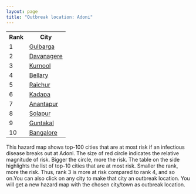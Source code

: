 ```yaml
---
layout: page
title: "Outbreak location: Adoni"
---
```

<div class="flex-container">
<div class="flex-item-left" id="mapid">
<script src="https://buda-magenta.github.io/hazard_map/load_map.js"></script>

<script>
var marker_outbreak = L.marker([15.631900, 77.275900],{"autoPan": true}).addTo(map); marker_outbreak.bindTooltip("Adoni").openTooltip();

var circle_1 = L.circle([17.166667, 77.083333], {"pane": "markerPane", "color": "red", "fill": true, "fillOpacity": 0.2, "fillRule": "evenodd", "lineCap": "round", "lineJoin": "round", "opacity": 1.0, "radius": 33158, "stroke": true, "weight": 3}).addTo(map);
circle_1.bindTooltip("Gulbarga<br>rank: 1<br>hazard index: 0.033159")
circle_1.bindPopup('<a href="https://buda-magenta.github.io/hazard_map/Gulbarga">Gulbarga</a>')

var circle_2 = L.circle([14.466127, 75.920636], {"pane": "markerPane", "color": "red", "fill": true, "fillOpacity": 0.2, "fillRule": "evenodd", "lineCap": "round", "lineJoin": "round", "opacity": 1.0, "radius": 27119, "stroke": true, "weight": 3}).addTo(map);
circle_2.bindTooltip("Davanagere<br>rank: 2<br>hazard index: 0.027119")
circle_2.bindPopup('<a href="https://buda-magenta.github.io/hazard_map/Davanagere">Davanagere</a>')

var circle_3 = L.circle([15.830925, 78.042537], {"pane": "markerPane", "color": "red", "fill": true, "fillOpacity": 0.2, "fillRule": "evenodd", "lineCap": "round", "lineJoin": "round", "opacity": 1.0, "radius": 26483, "stroke": true, "weight": 3}).addTo(map);
circle_3.bindTooltip("Kurnool<br>rank: 3<br>hazard index: 0.026483")
circle_3.bindPopup('<a href="https://buda-magenta.github.io/hazard_map/Kurnool">Kurnool</a>')

var circle_4 = L.circle([15.143395, 76.919388], {"pane": "markerPane", "color": "red", "fill": true, "fillOpacity": 0.2, "fillRule": "evenodd", "lineCap": "round", "lineJoin": "round", "opacity": 1.0, "radius": 26210, "stroke": true, "weight": 3}).addTo(map);
circle_4.bindTooltip("Bellary<br>rank: 4<br>hazard index: 0.026211")
circle_4.bindPopup('<a href="https://buda-magenta.github.io/hazard_map/Bellary">Bellary</a>')

var circle_5 = L.circle([16.083333, 77.166667], {"pane": "markerPane", "color": "red", "fill": true, "fillOpacity": 0.2, "fillRule": "evenodd", "lineCap": "round", "lineJoin": "round", "opacity": 1.0, "radius": 20686, "stroke": true, "weight": 3}).addTo(map);
circle_5.bindTooltip("Raichur<br>rank: 5<br>hazard index: 0.020686")
circle_5.bindPopup('<a href="https://buda-magenta.github.io/hazard_map/Raichur">Raichur</a>')

var circle_6 = L.circle([14.475294, 78.821686], {"pane": "markerPane", "color": "red", "fill": true, "fillOpacity": 0.2, "fillRule": "evenodd", "lineCap": "round", "lineJoin": "round", "opacity": 1.0, "radius": 17981, "stroke": true, "weight": 3}).addTo(map);
circle_6.bindTooltip("Kadapa<br>rank: 6<br>hazard index: 0.017981")
circle_6.bindPopup('<a href="https://buda-magenta.github.io/hazard_map/Kadapa">Kadapa</a>')

var circle_7 = L.circle([14.654623, 77.556260], {"pane": "markerPane", "color": "red", "fill": true, "fillOpacity": 0.2, "fillRule": "evenodd", "lineCap": "round", "lineJoin": "round", "opacity": 1.0, "radius": 17821, "stroke": true, "weight": 3}).addTo(map);
circle_7.bindTooltip("Anantapur<br>rank: 7<br>hazard index: 0.017822")
circle_7.bindPopup('<a href="https://buda-magenta.github.io/hazard_map/Anantapur">Anantapur</a>')

var circle_8 = L.circle([17.849907, 75.276320], {"pane": "markerPane", "color": "red", "fill": true, "fillOpacity": 0.2, "fillRule": "evenodd", "lineCap": "round", "lineJoin": "round", "opacity": 1.0, "radius": 17600, "stroke": true, "weight": 3}).addTo(map);
circle_8.bindTooltip("Solapur<br>rank: 8<br>hazard index: 0.017600")
circle_8.bindPopup('<a href="https://buda-magenta.github.io/hazard_map/Solapur">Solapur</a>')

var circle_9 = L.circle([15.119651, 77.455290], {"pane": "markerPane", "color": "red", "fill": true, "fillOpacity": 0.2, "fillRule": "evenodd", "lineCap": "round", "lineJoin": "round", "opacity": 1.0, "radius": 15179, "stroke": true, "weight": 3}).addTo(map);
circle_9.bindTooltip("Guntakal<br>rank: 9<br>hazard index: 0.015179")
circle_9.bindPopup('<a href="https://buda-magenta.github.io/hazard_map/Guntakal">Guntakal</a>')

var circle_10 = L.circle([12.979120, 77.591300], {"pane": "markerPane", "color": "red", "fill": true, "fillOpacity": 0.2, "fillRule": "evenodd", "lineCap": "round", "lineJoin": "round", "opacity": 1.0, "radius": 13262, "stroke": true, "weight": 3}).addTo(map);
circle_10.bindTooltip("Bangalore<br>rank: 10<br>hazard index: 0.013263")
circle_10.bindPopup('<a href="https://buda-magenta.github.io/hazard_map/Bangalore">Bangalore</a>')

var circle_11 = L.circle([13.631637, 79.423171], {"pane": "markerPane", "color": "red", "fill": true, "fillOpacity": 0.2, "fillRule": "evenodd", "lineCap": "round", "lineJoin": "round", "opacity": 1.0, "radius": 13200, "stroke": true, "weight": 3}).addTo(map);
circle_11.bindTooltip("Tirupati<br>rank: 11<br>hazard index: 0.013200")
circle_11.bindPopup('<a href="https://buda-magenta.github.io/hazard_map/Tirupati">Tirupati</a>')

var circle_12 = L.circle([15.266493, 76.387230], {"pane": "markerPane", "color": "red", "fill": true, "fillOpacity": 0.2, "fillRule": "evenodd", "lineCap": "round", "lineJoin": "round", "opacity": 1.0, "radius": 13171, "stroke": true, "weight": 3}).addTo(map);
circle_12.bindTooltip("Hospet<br>rank: 12<br>hazard index: 0.013172")
circle_12.bindPopup('<a href="https://buda-magenta.github.io/hazard_map/Hospet">Hospet</a>')

var circle_13 = L.circle([15.475377, 78.478558], {"pane": "markerPane", "color": "red", "fill": true, "fillOpacity": 0.2, "fillRule": "evenodd", "lineCap": "round", "lineJoin": "round", "opacity": 1.0, "radius": 12511, "stroke": true, "weight": 3}).addTo(map);
circle_13.bindTooltip("Nandyal<br>rank: 13<br>hazard index: 0.012511")
circle_13.bindPopup('<a href="https://buda-magenta.github.io/hazard_map/Nandyal">Nandyal</a>')

var circle_14 = L.circle([14.906956, 78.009707], {"pane": "markerPane", "color": "red", "fill": true, "fillOpacity": 0.2, "fillRule": "evenodd", "lineCap": "round", "lineJoin": "round", "opacity": 1.0, "radius": 12299, "stroke": true, "weight": 3}).addTo(map);
circle_14.bindTooltip("Tadipatri<br>rank: 14<br>hazard index: 0.012299")
circle_14.bindPopup('<a href="https://buda-magenta.github.io/hazard_map/Tadipatri">Tadipatri</a>')

var circle_15 = L.circle([14.752266, 78.548552], {"pane": "markerPane", "color": "red", "fill": true, "fillOpacity": 0.2, "fillRule": "evenodd", "lineCap": "round", "lineJoin": "round", "opacity": 1.0, "radius": 11470, "stroke": true, "weight": 3}).addTo(map);
circle_15.bindTooltip("Proddatur<br>rank: 15<br>hazard index: 0.011471")
circle_15.bindPopup('<a href="https://buda-magenta.github.io/hazard_map/Proddatur">Proddatur</a>')

var circle_16 = L.circle([13.083694, 80.270186], {"pane": "markerPane", "color": "red", "fill": true, "fillOpacity": 0.2, "fillRule": "evenodd", "lineCap": "round", "lineJoin": "round", "opacity": 1.0, "radius": 11380, "stroke": true, "weight": 3}).addTo(map);
circle_16.bindTooltip("Chennai<br>rank: 16<br>hazard index: 0.011380")
circle_16.bindPopup('<a href="https://buda-magenta.github.io/hazard_map/Chennai">Chennai</a>')

var circle_17 = L.circle([15.426365, 75.630079], {"pane": "markerPane", "color": "red", "fill": true, "fillOpacity": 0.2, "fillRule": "evenodd", "lineCap": "round", "lineJoin": "round", "opacity": 1.0, "radius": 11041, "stroke": true, "weight": 3}).addTo(map);
circle_17.bindTooltip("Gadag<br>rank: 17<br>hazard index: 0.011041")
circle_17.bindPopup('<a href="https://buda-magenta.github.io/hazard_map/Gadag">Gadag</a>')

var circle_18 = L.circle([17.388786, 78.461065], {"pane": "markerPane", "color": "red", "fill": true, "fillOpacity": 0.2, "fillRule": "evenodd", "lineCap": "round", "lineJoin": "round", "opacity": 1.0, "radius": 7284, "stroke": true, "weight": 3}).addTo(map);
circle_18.bindTooltip("Hyderabad<br>rank: 18<br>hazard index: 0.007285")
circle_18.bindPopup('<a href="https://buda-magenta.github.io/hazard_map/Hyderabad">Hyderabad</a>')

var circle_19 = L.circle([19.075990, 72.877393], {"pane": "markerPane", "color": "red", "fill": true, "fillOpacity": 0.2, "fillRule": "evenodd", "lineCap": "round", "lineJoin": "round", "opacity": 1.0, "radius": 6359, "stroke": true, "weight": 3}).addTo(map);
circle_19.bindTooltip("Mumbai<br>rank: 19<br>hazard index: 0.006360")
circle_19.bindPopup('<a href="https://buda-magenta.github.io/hazard_map/Mumbai">Mumbai</a>')

var circle_20 = L.circle([15.431506, 76.532774], {"pane": "markerPane", "color": "red", "fill": true, "fillOpacity": 0.2, "fillRule": "evenodd", "lineCap": "round", "lineJoin": "round", "opacity": 1.0, "radius": 5464, "stroke": true, "weight": 3}).addTo(map);
circle_20.bindTooltip("Gangawati<br>rank: 20<br>hazard index: 0.005464")
circle_20.bindPopup('<a href="https://buda-magenta.github.io/hazard_map/Gangawati">Gangawati</a>')

var circle_21 = L.circle([16.185317, 75.696792], {"pane": "markerPane", "color": "red", "fill": true, "fillOpacity": 0.2, "fillRule": "evenodd", "lineCap": "round", "lineJoin": "round", "opacity": 1.0, "radius": 4877, "stroke": true, "weight": 3}).addTo(map);
circle_21.bindTooltip("Bagalkot<br>rank: 21<br>hazard index: 0.004877")
circle_21.bindPopup('<a href="https://buda-magenta.github.io/hazard_map/Bagalkot">Bagalkot</a>')

var circle_22 = L.circle([16.743454, 77.992319], {"pane": "markerPane", "color": "red", "fill": true, "fillOpacity": 0.2, "fillRule": "evenodd", "lineCap": "round", "lineJoin": "round", "opacity": 1.0, "radius": 3873, "stroke": true, "weight": 3}).addTo(map);
circle_22.bindTooltip("Mahbubnagar<br>rank: 22<br>hazard index: 0.003873")
circle_22.bindPopup('<a href="https://buda-magenta.github.io/hazard_map/Mahbubnagar">Mahbubnagar</a>')

var circle_23 = L.circle([19.169335, 77.311013], {"pane": "markerPane", "color": "red", "fill": true, "fillOpacity": 0.2, "fillRule": "evenodd", "lineCap": "round", "lineJoin": "round", "opacity": 1.0, "radius": 2754, "stroke": true, "weight": 3}).addTo(map);
circle_23.bindTooltip("Nanded Waghala<br>rank: 23<br>hazard index: 0.002755")
circle_23.bindPopup('<a href="https://buda-magenta.github.io/hazard_map/Nanded_Waghala">Nanded Waghala</a>')

var circle_24 = L.circle([14.422347, 77.720069], {"pane": "markerPane", "color": "red", "fill": true, "fillOpacity": 0.2, "fillRule": "evenodd", "lineCap": "round", "lineJoin": "round", "opacity": 1.0, "radius": 2732, "stroke": true, "weight": 3}).addTo(map);
circle_24.bindTooltip("Dharmavaram<br>rank: 24<br>hazard index: 0.002733")
circle_24.bindPopup('<a href="https://buda-magenta.github.io/hazard_map/Dharmavaram">Dharmavaram</a>')

var circle_25 = L.circle([18.793568, 80.815939], {"pane": "markerPane", "color": "red", "fill": true, "fillOpacity": 0.2, "fillRule": "evenodd", "lineCap": "round", "lineJoin": "round", "opacity": 1.0, "radius": 2503, "stroke": true, "weight": 3}).addTo(map);
circle_25.bindTooltip("Bijapur<br>rank: 25<br>hazard index: 0.002504")
circle_25.bindPopup('<a href="https://buda-magenta.github.io/hazard_map/Bijapur">Bijapur</a>')

var circle_26 = L.circle([20.843512, 75.525927], {"pane": "markerPane", "color": "red", "fill": true, "fillOpacity": 0.2, "fillRule": "evenodd", "lineCap": "round", "lineJoin": "round", "opacity": 1.0, "radius": 2301, "stroke": true, "weight": 3}).addTo(map);
circle_26.bindTooltip("Jalgaon<br>rank: 26<br>hazard index: 0.002302")
circle_26.bindPopup('<a href="https://buda-magenta.github.io/hazard_map/Jalgaon">Jalgaon</a>')

var circle_27 = L.circle([19.290314, 76.602903], {"pane": "markerPane", "color": "red", "fill": true, "fillOpacity": 0.2, "fillRule": "evenodd", "lineCap": "round", "lineJoin": "round", "opacity": 1.0, "radius": 2191, "stroke": true, "weight": 3}).addTo(map);
circle_27.bindTooltip("Parbhani<br>rank: 27<br>hazard index: 0.002192")
circle_27.bindPopup('<a href="https://buda-magenta.github.io/hazard_map/Parbhani">Parbhani</a>')

var circle_28 = L.circle([14.226644, 76.400512], {"pane": "markerPane", "color": "red", "fill": true, "fillOpacity": 0.2, "fillRule": "evenodd", "lineCap": "round", "lineJoin": "round", "opacity": 1.0, "radius": 2176, "stroke": true, "weight": 3}).addTo(map);
circle_28.bindTooltip("Chitradurga<br>rank: 28<br>hazard index: 0.002177")
circle_28.bindPopup('<a href="https://buda-magenta.github.io/hazard_map/Chitradurga">Chitradurga</a>')

var circle_29 = L.circle([15.351838, 75.137985], {"pane": "markerPane", "color": "red", "fill": true, "fillOpacity": 0.2, "fillRule": "evenodd", "lineCap": "round", "lineJoin": "round", "opacity": 1.0, "radius": 2011, "stroke": true, "weight": 3}).addTo(map);
circle_29.bindTooltip("Hubli<br>rank: 29<br>hazard index: 0.002012")
circle_29.bindPopup('<a href="https://buda-magenta.github.io/hazard_map/Hubli">Hubli</a>')

var circle_30 = L.circle([11.001812, 76.962842], {"pane": "markerPane", "color": "red", "fill": true, "fillOpacity": 0.2, "fillRule": "evenodd", "lineCap": "round", "lineJoin": "round", "opacity": 1.0, "radius": 1902, "stroke": true, "weight": 3}).addTo(map);
circle_30.bindTooltip("Coimbatore<br>rank: 30<br>hazard index: 0.001903")
circle_30.bindPopup('<a href="https://buda-magenta.github.io/hazard_map/Coimbatore">Coimbatore</a>')

var circle_31 = L.circle([18.521428, 73.854454], {"pane": "markerPane", "color": "red", "fill": true, "fillOpacity": 0.2, "fillRule": "evenodd", "lineCap": "round", "lineJoin": "round", "opacity": 1.0, "radius": 1629, "stroke": true, "weight": 3}).addTo(map);
circle_31.bindTooltip("Pune<br>rank: 31<br>hazard index: 0.001630")
circle_31.bindPopup('<a href="https://buda-magenta.github.io/hazard_map/Pune">Pune</a>')

var circle_32 = L.circle([11.664300, 78.146000], {"pane": "markerPane", "color": "red", "fill": true, "fillOpacity": 0.2, "fillRule": "evenodd", "lineCap": "round", "lineJoin": "round", "opacity": 1.0, "radius": 1581, "stroke": true, "weight": 3}).addTo(map);
circle_32.bindTooltip("Salem<br>rank: 32<br>hazard index: 0.001581")
circle_32.bindPopup('<a href="https://buda-magenta.github.io/hazard_map/Salem">Salem</a>')

var circle_33 = L.circle([17.910400, 77.519900], {"pane": "markerPane", "color": "red", "fill": true, "fillOpacity": 0.2, "fillRule": "evenodd", "lineCap": "round", "lineJoin": "round", "opacity": 1.0, "radius": 1502, "stroke": true, "weight": 3}).addTo(map);
circle_33.bindTooltip("Bidar<br>rank: 33<br>hazard index: 0.001503")
circle_33.bindPopup('<a href="https://buda-magenta.github.io/hazard_map/Bidar">Bidar</a>')

var circle_34 = L.circle([8.576971, 77.050125], {"pane": "markerPane", "color": "red", "fill": true, "fillOpacity": 0.2, "fillRule": "evenodd", "lineCap": "round", "lineJoin": "round", "opacity": 1.0, "radius": 1210, "stroke": true, "weight": 3}).addTo(map);
circle_34.bindTooltip("Thiruvananthapuram<br>rank: 34<br>hazard index: 0.001211")
circle_34.bindPopup('<a href="https://buda-magenta.github.io/hazard_map/Thiruvananthapuram">Thiruvananthapuram</a>')

var circle_35 = L.circle([13.160105, 79.155551], {"pane": "markerPane", "color": "red", "fill": true, "fillOpacity": 0.2, "fillRule": "evenodd", "lineCap": "round", "lineJoin": "round", "opacity": 1.0, "radius": 1189, "stroke": true, "weight": 3}).addTo(map);
circle_35.bindTooltip("Chittoor<br>rank: 35<br>hazard index: 0.001189")
circle_35.bindPopup('<a href="https://buda-magenta.github.io/hazard_map/Chittoor">Chittoor</a>')

var circle_36 = L.circle([14.625888, 75.635724], {"pane": "markerPane", "color": "red", "fill": true, "fillOpacity": 0.2, "fillRule": "evenodd", "lineCap": "round", "lineJoin": "round", "opacity": 1.0, "radius": 1187, "stroke": true, "weight": 3}).addTo(map);
circle_36.bindTooltip("Ranibennur<br>rank: 36<br>hazard index: 0.001187")
circle_36.bindPopup('<a href="https://buda-magenta.github.io/hazard_map/Ranibennur">Ranibennur</a>')

var circle_37 = L.circle([16.181939, 81.135130], {"pane": "markerPane", "color": "red", "fill": true, "fillOpacity": 0.2, "fillRule": "evenodd", "lineCap": "round", "lineJoin": "round", "opacity": 1.0, "radius": 1071, "stroke": true, "weight": 3}).addTo(map);
circle_37.bindTooltip("Machilipatnam<br>rank: 37<br>hazard index: 0.001072")
circle_37.bindPopup('<a href="https://buda-magenta.github.io/hazard_map/Machilipatnam">Machilipatnam</a>')

var circle_38 = L.circle([9.926115, 78.114098], {"pane": "markerPane", "color": "red", "fill": true, "fillOpacity": 0.2, "fillRule": "evenodd", "lineCap": "round", "lineJoin": "round", "opacity": 1.0, "radius": 1029, "stroke": true, "weight": 3}).addTo(map);
circle_38.bindTooltip("Madurai<br>rank: 38<br>hazard index: 0.001030")
circle_38.bindPopup('<a href="https://buda-magenta.github.io/hazard_map/Madurai">Madurai</a>')

var circle_39 = L.circle([19.194329, 72.970178], {"pane": "markerPane", "color": "red", "fill": true, "fillOpacity": 0.2, "fillRule": "evenodd", "lineCap": "round", "lineJoin": "round", "opacity": 1.0, "radius": 938, "stroke": true, "weight": 3}).addTo(map);
circle_39.bindTooltip("Thane<br>rank: 39<br>hazard index: 0.000939")
circle_39.bindPopup('<a href="https://buda-magenta.github.io/hazard_map/Thane">Thane</a>')

var circle_40 = L.circle([18.351469, 76.755121], {"pane": "markerPane", "color": "red", "fill": true, "fillOpacity": 0.2, "fillRule": "evenodd", "lineCap": "round", "lineJoin": "round", "opacity": 1.0, "radius": 921, "stroke": true, "weight": 3}).addTo(map);
circle_40.bindTooltip("Latur<br>rank: 40<br>hazard index: 0.000921")
circle_40.bindPopup('<a href="https://buda-magenta.github.io/hazard_map/Latur">Latur</a>')

var circle_41 = L.circle([16.291519, 80.454159], {"pane": "markerPane", "color": "red", "fill": true, "fillOpacity": 0.2, "fillRule": "evenodd", "lineCap": "round", "lineJoin": "round", "opacity": 1.0, "radius": 887, "stroke": true, "weight": 3}).addTo(map);
circle_41.bindTooltip("Guntur<br>rank: 41<br>hazard index: 0.000888")
circle_41.bindPopup('<a href="https://buda-magenta.github.io/hazard_map/Guntur">Guntur</a>')

var circle_42 = L.circle([16.702841, 74.240533], {"pane": "markerPane", "color": "red", "fill": true, "fillOpacity": 0.2, "fillRule": "evenodd", "lineCap": "round", "lineJoin": "round", "opacity": 1.0, "radius": 860, "stroke": true, "weight": 3}).addTo(map);
circle_42.bindTooltip("Kolhapur<br>rank: 42<br>hazard index: 0.000861")
circle_42.bindPopup('<a href="https://buda-magenta.github.io/hazard_map/Kolhapur">Kolhapur</a>')

var circle_43 = L.circle([14.449372, 79.987376], {"pane": "markerPane", "color": "red", "fill": true, "fillOpacity": 0.2, "fillRule": "evenodd", "lineCap": "round", "lineJoin": "round", "opacity": 1.0, "radius": 804, "stroke": true, "weight": 3}).addTo(map);
circle_43.bindTooltip("Nellore<br>rank: 43<br>hazard index: 0.000804")
circle_43.bindPopup('<a href="https://buda-magenta.github.io/hazard_map/Nellore">Nellore</a>')

var circle_44 = L.circle([11.101781, 77.345192], {"pane": "markerPane", "color": "red", "fill": true, "fillOpacity": 0.2, "fillRule": "evenodd", "lineCap": "round", "lineJoin": "round", "opacity": 1.0, "radius": 796, "stroke": true, "weight": 3}).addTo(map);
circle_44.bindTooltip("Tiruppur<br>rank: 44<br>hazard index: 0.000797")
circle_44.bindPopup('<a href="https://buda-magenta.github.io/hazard_map/Tiruppur">Tiruppur</a>')

var circle_45 = L.circle([16.850253, 74.594888], {"pane": "markerPane", "color": "red", "fill": true, "fillOpacity": 0.2, "fillRule": "evenodd", "lineCap": "round", "lineJoin": "round", "opacity": 1.0, "radius": 787, "stroke": true, "weight": 3}).addTo(map);
circle_45.bindTooltip("Sangli<br>rank: 45<br>hazard index: 0.000788")
circle_45.bindPopup('<a href="https://buda-magenta.github.io/hazard_map/Sangli">Sangli</a>')

var circle_46 = L.circle([15.857267, 74.506934], {"pane": "markerPane", "color": "red", "fill": true, "fillOpacity": 0.2, "fillRule": "evenodd", "lineCap": "round", "lineJoin": "round", "opacity": 1.0, "radius": 764, "stroke": true, "weight": 3}).addTo(map);
circle_46.bindTooltip("Belgaum<br>rank: 46<br>hazard index: 0.000765")
circle_46.bindPopup('<a href="https://buda-magenta.github.io/hazard_map/Belgaum">Belgaum</a>')

var circle_47 = L.circle([10.804973, 78.687030], {"pane": "markerPane", "color": "red", "fill": true, "fillOpacity": 0.2, "fillRule": "evenodd", "lineCap": "round", "lineJoin": "round", "opacity": 1.0, "radius": 764, "stroke": true, "weight": 3}).addTo(map);
circle_47.bindTooltip("Tiruchirappalli<br>rank: 47<br>hazard index: 0.000764")
circle_47.bindPopup('<a href="https://buda-magenta.github.io/hazard_map/Tiruchirappalli">Tiruchirappalli</a>')

var circle_48 = L.circle([18.437436, 77.110521], {"pane": "markerPane", "color": "red", "fill": true, "fillOpacity": 0.2, "fillRule": "evenodd", "lineCap": "round", "lineJoin": "round", "opacity": 1.0, "radius": 737, "stroke": true, "weight": 3}).addTo(map);
circle_48.bindTooltip("Udgir<br>rank: 48<br>hazard index: 0.000738")
circle_48.bindPopup('<a href="https://buda-magenta.github.io/hazard_map/Udgir">Udgir</a>')

var circle_49 = L.circle([12.305183, 76.655361], {"pane": "markerPane", "color": "red", "fill": true, "fillOpacity": 0.2, "fillRule": "evenodd", "lineCap": "round", "lineJoin": "round", "opacity": 1.0, "radius": 623, "stroke": true, "weight": 3}).addTo(map);
circle_49.bindTooltip("Mysore<br>rank: 49<br>hazard index: 0.000623")
circle_49.bindPopup('<a href="https://buda-magenta.github.io/hazard_map/Mysore">Mysore</a>')

var circle_50 = L.circle([19.918233, 75.868625], {"pane": "markerPane", "color": "red", "fill": true, "fillOpacity": 0.2, "fillRule": "evenodd", "lineCap": "round", "lineJoin": "round", "opacity": 1.0, "radius": 620, "stroke": true, "weight": 3}).addTo(map);
circle_50.bindTooltip("Jalna<br>rank: 50<br>hazard index: 0.000620")
circle_50.bindPopup('<a href="https://buda-magenta.github.io/hazard_map/Jalna">Jalna</a>')

var circle_51 = L.circle([8.887951, 76.595501], {"pane": "markerPane", "color": "red", "fill": true, "fillOpacity": 0.2, "fillRule": "evenodd", "lineCap": "round", "lineJoin": "round", "opacity": 1.0, "radius": 561, "stroke": true, "weight": 3}).addTo(map);
circle_51.bindTooltip("Kollam<br>rank: 51<br>hazard index: 0.000562")
circle_51.bindPopup('<a href="https://buda-magenta.github.io/hazard_map/Kollam">Kollam</a>')

var circle_52 = L.circle([13.573260, 78.479146], {"pane": "markerPane", "color": "red", "fill": true, "fillOpacity": 0.2, "fillRule": "evenodd", "lineCap": "round", "lineJoin": "round", "opacity": 1.0, "radius": 560, "stroke": true, "weight": 3}).addTo(map);
circle_52.bindTooltip("Madanapalle<br>rank: 52<br>hazard index: 0.000560")
circle_52.bindPopup('<a href="https://buda-magenta.github.io/hazard_map/Madanapalle">Madanapalle</a>')

var circle_53 = L.circle([13.826383, 77.493772], {"pane": "markerPane", "color": "red", "fill": true, "fillOpacity": 0.2, "fillRule": "evenodd", "lineCap": "round", "lineJoin": "round", "opacity": 1.0, "radius": 527, "stroke": true, "weight": 3}).addTo(map);
circle_53.bindTooltip("Hindupur<br>rank: 53<br>hazard index: 0.000527")
circle_53.bindPopup('<a href="https://buda-magenta.github.io/hazard_map/Hindupur">Hindupur</a>')

var circle_54 = L.circle([10.525626, 76.213254], {"pane": "markerPane", "color": "red", "fill": true, "fillOpacity": 0.2, "fillRule": "evenodd", "lineCap": "round", "lineJoin": "round", "opacity": 1.0, "radius": 507, "stroke": true, "weight": 3}).addTo(map);
circle_54.bindTooltip("Thrissur<br>rank: 54<br>hazard index: 0.000508")
circle_54.bindPopup('<a href="https://buda-magenta.github.io/hazard_map/Thrissur">Thrissur</a>')

var circle_55 = L.circle([8.188047, 77.429049], {"pane": "markerPane", "color": "red", "fill": true, "fillOpacity": 0.2, "fillRule": "evenodd", "lineCap": "round", "lineJoin": "round", "opacity": 1.0, "radius": 487, "stroke": true, "weight": 3}).addTo(map);
circle_55.bindTooltip("Nagercoil<br>rank: 55<br>hazard index: 0.000487")
circle_55.bindPopup('<a href="https://buda-magenta.github.io/hazard_map/Nagercoil">Nagercoil</a>')

var circle_56 = L.circle([16.695935, 74.455575], {"pane": "markerPane", "color": "red", "fill": true, "fillOpacity": 0.2, "fillRule": "evenodd", "lineCap": "round", "lineJoin": "round", "opacity": 1.0, "radius": 450, "stroke": true, "weight": 3}).addTo(map);
circle_56.bindTooltip("Ichalkaranji<br>rank: 56<br>hazard index: 0.000451")
circle_56.bindPopup('<a href="https://buda-magenta.github.io/hazard_map/Ichalkaranji">Ichalkaranji</a>')

var circle_57 = L.circle([19.250000, 74.750000], {"pane": "markerPane", "color": "red", "fill": true, "fillOpacity": 0.2, "fillRule": "evenodd", "lineCap": "round", "lineJoin": "round", "opacity": 1.0, "radius": 359, "stroke": true, "weight": 3}).addTo(map);
circle_57.bindTooltip("Ahmadnagar<br>rank: 57<br>hazard index: 0.000359")
circle_57.bindPopup('<a href="https://buda-magenta.github.io/hazard_map/Ahmadnagar">Ahmadnagar</a>')

var circle_58 = L.circle([13.340077, 77.100621], {"pane": "markerPane", "color": "red", "fill": true, "fillOpacity": 0.2, "fillRule": "evenodd", "lineCap": "round", "lineJoin": "round", "opacity": 1.0, "radius": 338, "stroke": true, "weight": 3}).addTo(map);
circle_58.bindTooltip("Tumkur<br>rank: 58<br>hazard index: 0.000339")
circle_58.bindPopup('<a href="https://buda-magenta.github.io/hazard_map/Tumkur">Tumkur</a>')

var circle_59 = L.circle([13.932609, 75.574978], {"pane": "markerPane", "color": "red", "fill": true, "fillOpacity": 0.2, "fillRule": "evenodd", "lineCap": "round", "lineJoin": "round", "opacity": 1.0, "radius": 335, "stroke": true, "weight": 3}).addTo(map);
circle_59.bindTooltip("Shimoga<br>rank: 59<br>hazard index: 0.000336")
circle_59.bindPopup('<a href="https://buda-magenta.github.io/hazard_map/Shimoga">Shimoga</a>')

var circle_60 = L.circle([18.627929, 73.800983], {"pane": "markerPane", "color": "red", "fill": true, "fillOpacity": 0.2, "fillRule": "evenodd", "lineCap": "round", "lineJoin": "round", "opacity": 1.0, "radius": 316, "stroke": true, "weight": 3}).addTo(map);
circle_60.bindTooltip("Pimpri Chinchwad<br>rank: 60<br>hazard index: 0.000316")
circle_60.bindPopup('<a href="https://buda-magenta.github.io/hazard_map/Pimpri_Chinchwad">Pimpri Chinchwad</a>')

var circle_61 = L.circle([11.369204, 77.676627], {"pane": "markerPane", "color": "red", "fill": true, "fillOpacity": 0.2, "fillRule": "evenodd", "lineCap": "round", "lineJoin": "round", "opacity": 1.0, "radius": 284, "stroke": true, "weight": 3}).addTo(map);
circle_61.bindTooltip("Erode<br>rank: 61<br>hazard index: 0.000285")
circle_61.bindPopup('<a href="https://buda-magenta.github.io/hazard_map/Erode">Erode</a>')

var circle_62 = L.circle([28.651718, 77.221939], {"pane": "markerPane", "color": "red", "fill": true, "fillOpacity": 0.2, "fillRule": "evenodd", "lineCap": "round", "lineJoin": "round", "opacity": 1.0, "radius": 275, "stroke": true, "weight": 3}).addTo(map);
circle_62.bindTooltip("Delhi<br>rank: 62<br>hazard index: 0.000276")
circle_62.bindPopup('<a href="https://buda-magenta.github.io/hazard_map/Delhi">Delhi</a>')

var circle_63 = L.circle([8.701220, 77.579269], {"pane": "markerPane", "color": "red", "fill": true, "fillOpacity": 0.2, "fillRule": "evenodd", "lineCap": "round", "lineJoin": "round", "opacity": 1.0, "radius": 275, "stroke": true, "weight": 3}).addTo(map);
circle_63.bindTooltip("Tirunelveli<br>rank: 63<br>hazard index: 0.000275")
circle_63.bindPopup('<a href="https://buda-magenta.github.io/hazard_map/Tirunelveli">Tirunelveli</a>')

var circle_64 = L.circle([13.341917, 74.747323], {"pane": "markerPane", "color": "red", "fill": true, "fillOpacity": 0.2, "fillRule": "evenodd", "lineCap": "round", "lineJoin": "round", "opacity": 1.0, "radius": 244, "stroke": true, "weight": 3}).addTo(map);
circle_64.bindTooltip("Udupi<br>rank: 64<br>hazard index: 0.000244")
circle_64.bindPopup('<a href="https://buda-magenta.github.io/hazard_map/Udupi">Udupi</a>')

var circle_65 = L.circle([17.980609, 79.598212], {"pane": "markerPane", "color": "red", "fill": true, "fillOpacity": 0.2, "fillRule": "evenodd", "lineCap": "round", "lineJoin": "round", "opacity": 1.0, "radius": 232, "stroke": true, "weight": 3}).addTo(map);
circle_65.bindTooltip("Warangal<br>rank: 65<br>hazard index: 0.000233")
circle_65.bindPopup('<a href="https://buda-magenta.github.io/hazard_map/Warangal">Warangal</a>')

var circle_66 = L.circle([17.723128, 83.301284], {"pane": "markerPane", "color": "red", "fill": true, "fillOpacity": 0.2, "fillRule": "evenodd", "lineCap": "round", "lineJoin": "round", "opacity": 1.0, "radius": 227, "stroke": true, "weight": 3}).addTo(map);
circle_66.bindTooltip("Visakhapatnam<br>rank: 66<br>hazard index: 0.000227")
circle_66.bindPopup('<a href="https://buda-magenta.github.io/hazard_map/Visakhapatnam">Visakhapatnam</a>')

var circle_67 = L.circle([15.507554, 80.060800], {"pane": "markerPane", "color": "red", "fill": true, "fillOpacity": 0.2, "fillRule": "evenodd", "lineCap": "round", "lineJoin": "round", "opacity": 1.0, "radius": 226, "stroke": true, "weight": 3}).addTo(map);
circle_67.bindTooltip("Ongole<br>rank: 67<br>hazard index: 0.000226")
circle_67.bindPopup('<a href="https://buda-magenta.github.io/hazard_map/Ongole">Ongole</a>')

var circle_68 = L.circle([10.787898, 76.474087], {"pane": "markerPane", "color": "red", "fill": true, "fillOpacity": 0.2, "fillRule": "evenodd", "lineCap": "round", "lineJoin": "round", "opacity": 1.0, "radius": 210, "stroke": true, "weight": 3}).addTo(map);
circle_68.bindTooltip("Palakkad<br>rank: 68<br>hazard index: 0.000211")
circle_68.bindPopup('<a href="https://buda-magenta.github.io/hazard_map/Palakkad">Palakkad</a>')

var circle_69 = L.circle([10.330330, 78.067398], {"pane": "markerPane", "color": "red", "fill": true, "fillOpacity": 0.2, "fillRule": "evenodd", "lineCap": "round", "lineJoin": "round", "opacity": 1.0, "radius": 209, "stroke": true, "weight": 3}).addTo(map);
circle_69.bindTooltip("Dindigul<br>rank: 69<br>hazard index: 0.000210")
circle_69.bindPopup('<a href="https://buda-magenta.github.io/hazard_map/Dindigul">Dindigul</a>')

var circle_70 = L.circle([25.335649, 83.007629], {"pane": "markerPane", "color": "red", "fill": true, "fillOpacity": 0.2, "fillRule": "evenodd", "lineCap": "round", "lineJoin": "round", "opacity": 1.0, "radius": 207, "stroke": true, "weight": 3}).addTo(map);
circle_70.bindTooltip("Varanasi<br>rank: 70<br>hazard index: 0.000208")
circle_70.bindPopup('<a href="https://buda-magenta.github.io/hazard_map/Varanasi">Varanasi</a>')

var circle_71 = L.circle([23.021624, 72.579707], {"pane": "markerPane", "color": "red", "fill": true, "fillOpacity": 0.2, "fillRule": "evenodd", "lineCap": "round", "lineJoin": "round", "opacity": 1.0, "radius": 203, "stroke": true, "weight": 3}).addTo(map);
circle_71.bindTooltip("Ahmedabad<br>rank: 71<br>hazard index: 0.000203")
circle_71.bindPopup('<a href="https://buda-magenta.github.io/hazard_map/Ahmedabad">Ahmedabad</a>')

var circle_72 = L.circle([16.508759, 80.618510], {"pane": "markerPane", "color": "red", "fill": true, "fillOpacity": 0.2, "fillRule": "evenodd", "lineCap": "round", "lineJoin": "round", "opacity": 1.0, "radius": 200, "stroke": true, "weight": 3}).addTo(map);
circle_72.bindTooltip("Vijayawada<br>rank: 72<br>hazard index: 0.000201")
circle_72.bindPopup('<a href="https://buda-magenta.github.io/hazard_map/Vijayawada">Vijayawada</a>')

var circle_73 = L.circle([16.238924, 80.047288], {"pane": "markerPane", "color": "red", "fill": true, "fillOpacity": 0.2, "fillRule": "evenodd", "lineCap": "round", "lineJoin": "round", "opacity": 1.0, "radius": 199, "stroke": true, "weight": 3}).addTo(map);
circle_73.bindTooltip("Narasaraopet<br>rank: 73<br>hazard index: 0.000200")
circle_73.bindPopup('<a href="https://buda-magenta.github.io/hazard_map/Narasaraopet">Narasaraopet</a>')

var circle_74 = L.circle([25.438130, 81.833800], {"pane": "markerPane", "color": "red", "fill": true, "fillOpacity": 0.2, "fillRule": "evenodd", "lineCap": "round", "lineJoin": "round", "opacity": 1.0, "radius": 193, "stroke": true, "weight": 3}).addTo(map);
circle_74.bindTooltip("Allahabad<br>rank: 74<br>hazard index: 0.000193")
circle_74.bindPopup('<a href="https://buda-magenta.github.io/hazard_map/Allahabad">Allahabad</a>')

var circle_75 = L.circle([12.794811, 79.000641], {"pane": "markerPane", "color": "red", "fill": true, "fillOpacity": 0.2, "fillRule": "evenodd", "lineCap": "round", "lineJoin": "round", "opacity": 1.0, "radius": 191, "stroke": true, "weight": 3}).addTo(map);
circle_75.bindTooltip("Vellore<br>rank: 75<br>hazard index: 0.000191")
circle_75.bindPopup('<a href="https://buda-magenta.github.io/hazard_map/Vellore">Vellore</a>')

var circle_76 = L.circle([18.169844, 76.117963], {"pane": "markerPane", "color": "red", "fill": true, "fillOpacity": 0.2, "fillRule": "evenodd", "lineCap": "round", "lineJoin": "round", "opacity": 1.0, "radius": 188, "stroke": true, "weight": 3}).addTo(map);
circle_76.bindTooltip("Osmanabad<br>rank: 76<br>hazard index: 0.000189")
circle_76.bindPopup('<a href="https://buda-magenta.github.io/hazard_map/Osmanabad">Osmanabad</a>')

var circle_77 = L.circle([26.055318, 82.993139], {"pane": "markerPane", "color": "red", "fill": true, "fillOpacity": 0.2, "fillRule": "evenodd", "lineCap": "round", "lineJoin": "round", "opacity": 1.0, "radius": 188, "stroke": true, "weight": 3}).addTo(map);
circle_77.bindTooltip("Nizamabad<br>rank: 77<br>hazard index: 0.000189")
circle_77.bindPopup('<a href="https://buda-magenta.github.io/hazard_map/Nizamabad">Nizamabad</a>')

var circle_78 = L.circle([23.160894, 79.949770], {"pane": "markerPane", "color": "red", "fill": true, "fillOpacity": 0.2, "fillRule": "evenodd", "lineCap": "round", "lineJoin": "round", "opacity": 1.0, "radius": 182, "stroke": true, "weight": 3}).addTo(map);
circle_78.bindTooltip("Jabalpur<br>rank: 78<br>hazard index: 0.000182")
circle_78.bindPopup('<a href="https://buda-magenta.github.io/hazard_map/Jabalpur">Jabalpur</a>')

var circle_79 = L.circle([20.993276, 75.839983], {"pane": "markerPane", "color": "red", "fill": true, "fillOpacity": 0.2, "fillRule": "evenodd", "lineCap": "round", "lineJoin": "round", "opacity": 1.0, "radius": 179, "stroke": true, "weight": 3}).addTo(map);
circle_79.bindTooltip("Bhusawal<br>rank: 79<br>hazard index: 0.000180")
circle_79.bindPopup('<a href="https://buda-magenta.github.io/hazard_map/Bhusawal">Bhusawal</a>')

var circle_80 = L.circle([12.869810, 74.843008], {"pane": "markerPane", "color": "red", "fill": true, "fillOpacity": 0.2, "fillRule": "evenodd", "lineCap": "round", "lineJoin": "round", "opacity": 1.0, "radius": 170, "stroke": true, "weight": 3}).addTo(map);
circle_80.bindTooltip("Mangalore<br>rank: 80<br>hazard index: 0.000171")
circle_80.bindPopup('<a href="https://buda-magenta.github.io/hazard_map/Mangalore">Mangalore</a>')

var circle_81 = L.circle([12.955100, 78.269900], {"pane": "markerPane", "color": "red", "fill": true, "fillOpacity": 0.2, "fillRule": "evenodd", "lineCap": "round", "lineJoin": "round", "opacity": 1.0, "radius": 168, "stroke": true, "weight": 3}).addTo(map);
circle_81.bindTooltip("Robertson Pet<br>rank: 81<br>hazard index: 0.000169")
circle_81.bindPopup('<a href="https://buda-magenta.github.io/hazard_map/Robertson_Pet">Robertson Pet</a>')

var circle_82 = L.circle([16.094950, 80.165878], {"pane": "markerPane", "color": "red", "fill": true, "fillOpacity": 0.2, "fillRule": "evenodd", "lineCap": "round", "lineJoin": "round", "opacity": 1.0, "radius": 164, "stroke": true, "weight": 3}).addTo(map);
circle_82.bindTooltip("Chilakaluripet<br>rank: 82<br>hazard index: 0.000165")
circle_82.bindPopup('<a href="https://buda-magenta.github.io/hazard_map/Chilakaluripet">Chilakaluripet</a>')

var circle_83 = L.circle([21.170200, 72.831100], {"pane": "markerPane", "color": "red", "fill": true, "fillOpacity": 0.2, "fillRule": "evenodd", "lineCap": "round", "lineJoin": "round", "opacity": 1.0, "radius": 162, "stroke": true, "weight": 3}).addTo(map);
circle_83.bindTooltip("Surat<br>rank: 83<br>hazard index: 0.000163")
circle_83.bindPopup('<a href="https://buda-magenta.github.io/hazard_map/Surat">Surat</a>')

var circle_84 = L.circle([13.125476, 80.094090], {"pane": "markerPane", "color": "red", "fill": true, "fillOpacity": 0.2, "fillRule": "evenodd", "lineCap": "round", "lineJoin": "round", "opacity": 1.0, "radius": 162, "stroke": true, "weight": 3}).addTo(map);
circle_84.bindTooltip("Avadi<br>rank: 84<br>hazard index: 0.000163")
circle_84.bindPopup('<a href="https://buda-magenta.github.io/hazard_map/Avadi">Avadi</a>')

var circle_85 = L.circle([25.531031, 78.652689], {"pane": "markerPane", "color": "red", "fill": true, "fillOpacity": 0.2, "fillRule": "evenodd", "lineCap": "round", "lineJoin": "round", "opacity": 1.0, "radius": 156, "stroke": true, "weight": 3}).addTo(map);
circle_85.bindTooltip("Jhansi<br>rank: 85<br>hazard index: 0.000156")
circle_85.bindPopup('<a href="https://buda-magenta.github.io/hazard_map/Jhansi">Jhansi</a>')

var circle_86 = L.circle([13.156387, 80.300528], {"pane": "markerPane", "color": "red", "fill": true, "fillOpacity": 0.2, "fillRule": "evenodd", "lineCap": "round", "lineJoin": "round", "opacity": 1.0, "radius": 155, "stroke": true, "weight": 3}).addTo(map);
circle_86.bindTooltip("Tiruvottiyur<br>rank: 86<br>hazard index: 0.000155")
circle_86.bindPopup('<a href="https://buda-magenta.github.io/hazard_map/Tiruvottiyur">Tiruvottiyur</a>')

var circle_87 = L.circle([12.836393, 79.705330], {"pane": "markerPane", "color": "red", "fill": true, "fillOpacity": 0.2, "fillRule": "evenodd", "lineCap": "round", "lineJoin": "round", "opacity": 1.0, "radius": 148, "stroke": true, "weight": 3}).addTo(map);
circle_87.bindTooltip("Kanchipuram<br>rank: 87<br>hazard index: 0.000148")
circle_87.bindPopup('<a href="https://buda-magenta.github.io/hazard_map/Kanchipuram">Kanchipuram</a>')

var circle_88 = L.circle([12.227213, 79.070156], {"pane": "markerPane", "color": "red", "fill": true, "fillOpacity": 0.2, "fillRule": "evenodd", "lineCap": "round", "lineJoin": "round", "opacity": 1.0, "radius": 146, "stroke": true, "weight": 3}).addTo(map);
circle_88.bindTooltip("Tiruvannamalai<br>rank: 88<br>hazard index: 0.000147")
circle_88.bindPopup('<a href="https://buda-magenta.github.io/hazard_map/Tiruvannamalai">Tiruvannamalai</a>')

var circle_89 = L.circle([22.541418, 88.357691], {"pane": "markerPane", "color": "red", "fill": true, "fillOpacity": 0.2, "fillRule": "evenodd", "lineCap": "round", "lineJoin": "round", "opacity": 1.0, "radius": 134, "stroke": true, "weight": 3}).addTo(map);
circle_89.bindTooltip("Kolkata<br>rank: 89<br>hazard index: 0.000134")
circle_89.bindPopup('<a href="https://buda-magenta.github.io/hazard_map/Kolkata">Kolkata</a>')

var circle_90 = L.circle([18.182992, 75.743925], {"pane": "markerPane", "color": "red", "fill": true, "fillOpacity": 0.2, "fillRule": "evenodd", "lineCap": "round", "lineJoin": "round", "opacity": 1.0, "radius": 130, "stroke": true, "weight": 3}).addTo(map);
circle_90.bindTooltip("Barshi<br>rank: 90<br>hazard index: 0.000130")
circle_90.bindPopup('<a href="https://buda-magenta.github.io/hazard_map/Barshi">Barshi</a>')

var circle_91 = L.circle([11.715950, 79.767053], {"pane": "markerPane", "color": "red", "fill": true, "fillOpacity": 0.2, "fillRule": "evenodd", "lineCap": "round", "lineJoin": "round", "opacity": 1.0, "radius": 115, "stroke": true, "weight": 3}).addTo(map);
circle_91.bindTooltip("Cuddalore Port<br>rank: 91<br>hazard index: 0.000116")
circle_91.bindPopup('<a href="https://buda-magenta.github.io/hazard_map/Cuddalore_Port">Cuddalore Port</a>')

var circle_92 = L.circle([13.007082, 76.099270], {"pane": "markerPane", "color": "red", "fill": true, "fillOpacity": 0.2, "fillRule": "evenodd", "lineCap": "round", "lineJoin": "round", "opacity": 1.0, "radius": 114, "stroke": true, "weight": 3}).addTo(map);
circle_92.bindTooltip("Hassan<br>rank: 92<br>hazard index: 0.000115")
circle_92.bindPopup('<a href="https://buda-magenta.github.io/hazard_map/Hassan">Hassan</a>')

var circle_93 = L.circle([13.318014, 75.773874], {"pane": "markerPane", "color": "red", "fill": true, "fillOpacity": 0.2, "fillRule": "evenodd", "lineCap": "round", "lineJoin": "round", "opacity": 1.0, "radius": 114, "stroke": true, "weight": 3}).addTo(map);
circle_93.bindTooltip("Chikmagalur<br>rank: 93<br>hazard index: 0.000115")
circle_93.bindPopup('<a href="https://buda-magenta.github.io/hazard_map/Chikmagalur">Chikmagalur</a>')

var circle_94 = L.circle([12.732884, 77.830948], {"pane": "markerPane", "color": "red", "fill": true, "fillOpacity": 0.2, "fillRule": "evenodd", "lineCap": "round", "lineJoin": "round", "opacity": 1.0, "radius": 113, "stroke": true, "weight": 3}).addTo(map);
circle_94.bindTooltip("Hosur<br>rank: 94<br>hazard index: 0.000113")
circle_94.bindPopup('<a href="https://buda-magenta.github.io/hazard_map/Hosur">Hosur</a>')

var circle_95 = L.circle([19.500000, 78.500000], {"pane": "markerPane", "color": "red", "fill": true, "fillOpacity": 0.2, "fillRule": "evenodd", "lineCap": "round", "lineJoin": "round", "opacity": 1.0, "radius": 111, "stroke": true, "weight": 3}).addTo(map);
circle_95.bindTooltip("Adilabad<br>rank: 95<br>hazard index: 0.000111")
circle_95.bindPopup('<a href="https://buda-magenta.github.io/hazard_map/Adilabad">Adilabad</a>')

var circle_96 = L.circle([10.786027, 79.138150], {"pane": "markerPane", "color": "red", "fill": true, "fillOpacity": 0.2, "fillRule": "evenodd", "lineCap": "round", "lineJoin": "round", "opacity": 1.0, "radius": 108, "stroke": true, "weight": 3}).addTo(map);
circle_96.bindTooltip("Thanjavur<br>rank: 96<br>hazard index: 0.000108")
circle_96.bindPopup('<a href="https://buda-magenta.github.io/hazard_map/Thanjavur">Thanjavur</a>')

var circle_97 = L.circle([19.261944, 73.194760], {"pane": "markerPane", "color": "red", "fill": true, "fillOpacity": 0.2, "fillRule": "evenodd", "lineCap": "round", "lineJoin": "round", "opacity": 1.0, "radius": 105, "stroke": true, "weight": 3}).addTo(map);
circle_97.bindTooltip("Ulhas Nagar<br>rank: 97<br>hazard index: 0.000106")
circle_97.bindPopup('<a href="https://buda-magenta.github.io/hazard_map/Ulhas_Nagar">Ulhas Nagar</a>')

var circle_98 = L.circle([16.432998, 80.993715], {"pane": "markerPane", "color": "red", "fill": true, "fillOpacity": 0.2, "fillRule": "evenodd", "lineCap": "round", "lineJoin": "round", "opacity": 1.0, "radius": 101, "stroke": true, "weight": 3}).addTo(map);
circle_98.bindTooltip("Gudivada<br>rank: 98<br>hazard index: 0.000102")
circle_98.bindPopup('<a href="https://buda-magenta.github.io/hazard_map/Gudivada">Gudivada</a>')

var circle_99 = L.circle([12.929903, 80.111823], {"pane": "markerPane", "color": "red", "fill": true, "fillOpacity": 0.2, "fillRule": "evenodd", "lineCap": "round", "lineJoin": "round", "opacity": 1.0, "radius": 99, "stroke": true, "weight": 3}).addTo(map);
circle_99.bindTooltip("Tambaram<br>rank: 99<br>hazard index: 0.000099")
circle_99.bindPopup('<a href="https://buda-magenta.github.io/hazard_map/Tambaram">Tambaram</a>')

var circle_100 = L.circle([12.523889, 76.896196], {"pane": "markerPane", "color": "red", "fill": true, "fillOpacity": 0.2, "fillRule": "evenodd", "lineCap": "round", "lineJoin": "round", "opacity": 1.0, "radius": 92, "stroke": true, "weight": 3}).addTo(map);
circle_100.bindTooltip("Mandya<br>rank: 100<br>hazard index: 0.000093")
circle_100.bindPopup('<a href="https://buda-magenta.github.io/hazard_map/Mandya">Mandya</a>')
</script>
</div>


<div class="flex-item-right">
<table>
<tr>
<th>Rank</th>
<th>City</th>
</tr>

<tr>
<td>1</td>
<td><a href="https://buda-magenta.github.io/hazard_map/Gulbarga">Gulbarga</a></td>
</tr>

<tr>
<td>2</td>
<td><a href="https://buda-magenta.github.io/hazard_map/Davanagere">Davanagere</a></td>
</tr>

<tr>
<td>3</td>
<td><a href="https://buda-magenta.github.io/hazard_map/Kurnool">Kurnool</a></td>
</tr>

<tr>
<td>4</td>
<td><a href="https://buda-magenta.github.io/hazard_map/Bellary">Bellary</a></td>
</tr>

<tr>
<td>5</td>
<td><a href="https://buda-magenta.github.io/hazard_map/Raichur">Raichur</a></td>
</tr>

<tr>
<td>6</td>
<td><a href="https://buda-magenta.github.io/hazard_map/Kadapa">Kadapa</a></td>
</tr>

<tr>
<td>7</td>
<td><a href="https://buda-magenta.github.io/hazard_map/Anantapur">Anantapur</a></td>
</tr>

<tr>
<td>8</td>
<td><a href="https://buda-magenta.github.io/hazard_map/Solapur">Solapur</a></td>
</tr>

<tr>
<td>9</td>
<td><a href="https://buda-magenta.github.io/hazard_map/Guntakal">Guntakal</a></td>
</tr>

<tr>
<td>10</td>
<td><a href="https://buda-magenta.github.io/hazard_map/Bangalore">Bangalore</a></td>
</tr>

</table>
</div>
</div>


<p align="left">This hazard map shows top-100 cities that are at most risk if an infectious disease breaks out at Adoni. The size of red circle indicates the relative magnitude of risk. Bigger the circle, more the risk. The table on the side highlights the list of top-10 cities that are at most risk. Smaller the rank, more the risk. Thus, rank 3 is more at risk compared to rank 4, and so on.You can also click on any city to make that city an outbreak location. You will get a new hazard map with the chosen city/town as outbreak location.
</p>